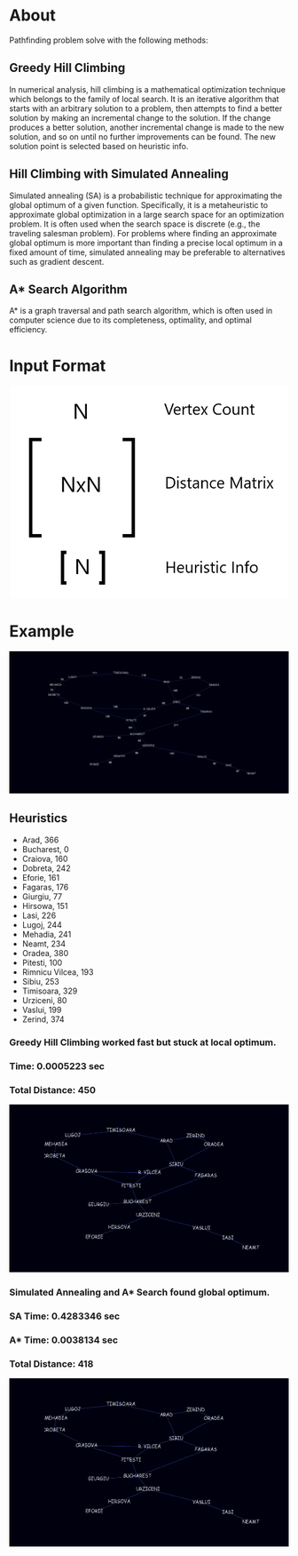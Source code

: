 # About
Pathfinding problem solve with the following methods:<br>
## Greedy Hill Climbing
 In numerical analysis, hill climbing is a mathematical optimization technique which belongs to the family of local search. It is an iterative algorithm that starts with an arbitrary solution to a problem, then attempts to find a better solution by making an incremental change to the solution. If the change produces a better solution, another incremental change is made to the new solution, and so on until no further improvements can be found. The new solution point is selected based on heuristic info.
 
## Hill Climbing with Simulated Annealing
Simulated annealing (SA) is a probabilistic technique for approximating the global optimum of a given function. Specifically, it is a metaheuristic to approximate global optimization in a large search space for an optimization problem. It is often used when the search space is discrete (e.g., the traveling salesman problem). For problems where finding an approximate global optimum is more important than finding a precise local optimum in a fixed amount of time, simulated annealing may be preferable to alternatives such as gradient descent. 

## A* Search Algorithm
A* is a graph traversal and path search algorithm, which is often used in computer science due to its completeness, optimality, and optimal efficiency.
# Input Format
<p align="center">
  <img src="/Images/input_format.png"  width="500">
</p>

# Example
<p align="center">
  <img src="/Images/romania_map_example.png">
</p>

## Heuristics
- Arad, 366
- Bucharest, 0
- Craiova, 160
- Dobreta, 242
- Eforie, 161
- Fagaras, 176
- Giurgiu, 77
- Hirsowa, 151
- Lasi, 226
- Lugoj, 244
- Mehadia, 241
- Neamt, 234
- Oradea, 380
- Pitesti, 100
- Rimnicu Vilcea, 193
- Sibiu, 253
- Timisoara, 329
- Urziceni, 80
- Vaslui, 199
- Zerind, 374

### Greedy Hill Climbing worked fast but stuck at local optimum.

### Time: 0.0005223 sec

### Total Distance: 450

<p align="center">
  <img src="/Images/romania_map_localoptimum.gif">
</p>

### Simulated Annealing and A* Search found global optimum.

### SA Time: 0.4283346 sec

### A* Time: 0.0038134 sec

### Total Distance: 418

<p align="center">
  <img src="/Images/romania_map_globaloptimum.gif">
</p>
